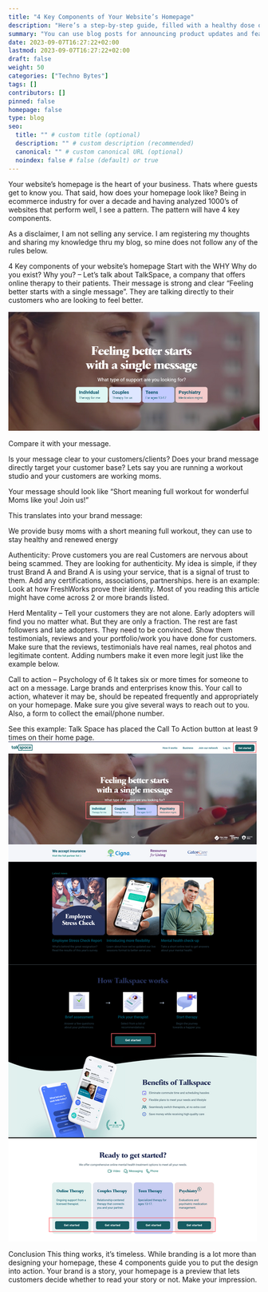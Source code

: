 ```yaml
---
title: "4 Key Components of Your Website’s Homepage"
description: "Here’s a step-by-step guide, filled with a healthy dose of sarcasm and a pinch of merciless humor"
summary: "You can use blog posts for announcing product updates and features."
date: 2023-09-07T16:27:22+02:00
lastmod: 2023-09-07T16:27:22+02:00
draft: false
weight: 50
categories: ["Techno Bytes"]
tags: []
contributors: []
pinned: false
homepage: false
type: blog
seo:
  title: "" # custom title (optional)
  description: "" # custom description (recommended)
  canonical: "" # custom canonical URL (optional)
  noindex: false # false (default) or true
---
```


Your website’s homepage is the heart of your business. Thats where guests get to know you. That said, how does your homepage look like? Being in ecommerce industry for over a decade and having analyzed 1000’s of websites that perform well, I see a pattern. The pattern will have 4 key components.

As a disclaimer, I am not selling any service. I am registering my thoughts and sharing my knowledge thru my blog, so mine does not follow any of the rules below.

4 Key components of your website’s homepage
Start with the WHY
Why do you exist? Why you? – Let’s talk about TalkSpace, a company that offers online therapy to their patients. Their message is strong and clear “Feeling better starts with a single message”. They are talking directly to their customers who are looking to feel better.


![Image Description](/images/talkspace-why-do-you-exist.webp)


Compare it with your message.

Is your message clear to your customers/clients? Does your brand message directly target your customer base? Lets say you are running a workout studio and your customers are working moms.

Your message should look like “Short meaning full workout for wonderful Moms like you! Join us!”

This translates into your brand message:

We provide busy moms with a short meaning full workout, they can use to stay healthy and renewed energy

Authenticity: Prove customers you are real
Customers are nervous about being scammed. They are looking for authenticity. My idea is simple, if they trust Brand A and Brand A is using your service, that is a signal of trust to them. Add any certifications, associations, partnerships. here is an example: Look at how FreshWorks prove their identity. Most of you reading this article might have come across 2 or more brands listed.


Herd Mentality – Tell your customers they are not alone.
Early adopters will find you no matter what. But they are only a fraction. The rest are fast followers and late adopters. They need to be convinced. Show them testimonials, reviews and your portfolio/work you have done for customers. Make sure that the reviews, testimonials have real names, real photos and legitimate content. Adding numbers make it even more legit just like the example below.


Call to action – Psychology of 6
It takes six or more times for someone to act on a message. Large brands and enterprises know this. Your call to action, whatever it may be, should be repeated frequently and appropriately on your homepage. Make sure you give several ways to reach out to you. Also, a form to collect the email/phone number.

See this example: Talk Space has placed the Call To Action button at least 9 times on their home page.
![Image Description](/images/call-to-action.webp)

Conclusion
This thing works, it’s timeless. While branding is a lot more than designing your homepage, these 4 components guide you to put the design into action. Your brand is a story, your homepage is a preview that lets customers decide whether to read your story or not. Make your impression.
